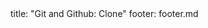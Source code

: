 <frontmatter>
title: "Git and Github: Clone"
footer: footer.md
</frontmatter>

<include src="navbar.md" boilerplate />

<include src="unit-inPage-asFlat.md" boilerplate />